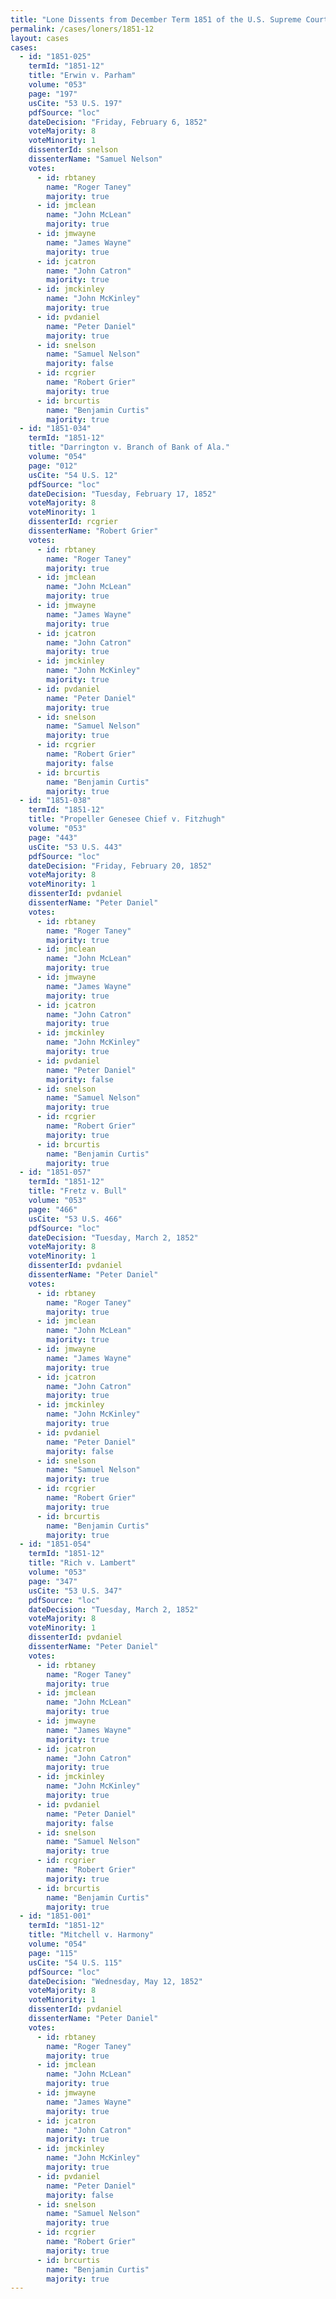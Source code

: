 ```yaml
---
title: "Lone Dissents from December Term 1851 of the U.S. Supreme Court"
permalink: /cases/loners/1851-12
layout: cases
cases:
  - id: "1851-025"
    termId: "1851-12"
    title: "Erwin v. Parham"
    volume: "053"
    page: "197"
    usCite: "53 U.S. 197"
    pdfSource: "loc"
    dateDecision: "Friday, February 6, 1852"
    voteMajority: 8
    voteMinority: 1
    dissenterId: snelson
    dissenterName: "Samuel Nelson"
    votes:
      - id: rbtaney
        name: "Roger Taney"
        majority: true
      - id: jmclean
        name: "John McLean"
        majority: true
      - id: jmwayne
        name: "James Wayne"
        majority: true
      - id: jcatron
        name: "John Catron"
        majority: true
      - id: jmckinley
        name: "John McKinley"
        majority: true
      - id: pvdaniel
        name: "Peter Daniel"
        majority: true
      - id: snelson
        name: "Samuel Nelson"
        majority: false
      - id: rcgrier
        name: "Robert Grier"
        majority: true
      - id: brcurtis
        name: "Benjamin Curtis"
        majority: true
  - id: "1851-034"
    termId: "1851-12"
    title: "Darrington v. Branch of Bank of Ala."
    volume: "054"
    page: "012"
    usCite: "54 U.S. 12"
    pdfSource: "loc"
    dateDecision: "Tuesday, February 17, 1852"
    voteMajority: 8
    voteMinority: 1
    dissenterId: rcgrier
    dissenterName: "Robert Grier"
    votes:
      - id: rbtaney
        name: "Roger Taney"
        majority: true
      - id: jmclean
        name: "John McLean"
        majority: true
      - id: jmwayne
        name: "James Wayne"
        majority: true
      - id: jcatron
        name: "John Catron"
        majority: true
      - id: jmckinley
        name: "John McKinley"
        majority: true
      - id: pvdaniel
        name: "Peter Daniel"
        majority: true
      - id: snelson
        name: "Samuel Nelson"
        majority: true
      - id: rcgrier
        name: "Robert Grier"
        majority: false
      - id: brcurtis
        name: "Benjamin Curtis"
        majority: true
  - id: "1851-038"
    termId: "1851-12"
    title: "Propeller Genesee Chief v. Fitzhugh"
    volume: "053"
    page: "443"
    usCite: "53 U.S. 443"
    pdfSource: "loc"
    dateDecision: "Friday, February 20, 1852"
    voteMajority: 8
    voteMinority: 1
    dissenterId: pvdaniel
    dissenterName: "Peter Daniel"
    votes:
      - id: rbtaney
        name: "Roger Taney"
        majority: true
      - id: jmclean
        name: "John McLean"
        majority: true
      - id: jmwayne
        name: "James Wayne"
        majority: true
      - id: jcatron
        name: "John Catron"
        majority: true
      - id: jmckinley
        name: "John McKinley"
        majority: true
      - id: pvdaniel
        name: "Peter Daniel"
        majority: false
      - id: snelson
        name: "Samuel Nelson"
        majority: true
      - id: rcgrier
        name: "Robert Grier"
        majority: true
      - id: brcurtis
        name: "Benjamin Curtis"
        majority: true
  - id: "1851-057"
    termId: "1851-12"
    title: "Fretz v. Bull"
    volume: "053"
    page: "466"
    usCite: "53 U.S. 466"
    pdfSource: "loc"
    dateDecision: "Tuesday, March 2, 1852"
    voteMajority: 8
    voteMinority: 1
    dissenterId: pvdaniel
    dissenterName: "Peter Daniel"
    votes:
      - id: rbtaney
        name: "Roger Taney"
        majority: true
      - id: jmclean
        name: "John McLean"
        majority: true
      - id: jmwayne
        name: "James Wayne"
        majority: true
      - id: jcatron
        name: "John Catron"
        majority: true
      - id: jmckinley
        name: "John McKinley"
        majority: true
      - id: pvdaniel
        name: "Peter Daniel"
        majority: false
      - id: snelson
        name: "Samuel Nelson"
        majority: true
      - id: rcgrier
        name: "Robert Grier"
        majority: true
      - id: brcurtis
        name: "Benjamin Curtis"
        majority: true
  - id: "1851-054"
    termId: "1851-12"
    title: "Rich v. Lambert"
    volume: "053"
    page: "347"
    usCite: "53 U.S. 347"
    pdfSource: "loc"
    dateDecision: "Tuesday, March 2, 1852"
    voteMajority: 8
    voteMinority: 1
    dissenterId: pvdaniel
    dissenterName: "Peter Daniel"
    votes:
      - id: rbtaney
        name: "Roger Taney"
        majority: true
      - id: jmclean
        name: "John McLean"
        majority: true
      - id: jmwayne
        name: "James Wayne"
        majority: true
      - id: jcatron
        name: "John Catron"
        majority: true
      - id: jmckinley
        name: "John McKinley"
        majority: true
      - id: pvdaniel
        name: "Peter Daniel"
        majority: false
      - id: snelson
        name: "Samuel Nelson"
        majority: true
      - id: rcgrier
        name: "Robert Grier"
        majority: true
      - id: brcurtis
        name: "Benjamin Curtis"
        majority: true
  - id: "1851-001"
    termId: "1851-12"
    title: "Mitchell v. Harmony"
    volume: "054"
    page: "115"
    usCite: "54 U.S. 115"
    pdfSource: "loc"
    dateDecision: "Wednesday, May 12, 1852"
    voteMajority: 8
    voteMinority: 1
    dissenterId: pvdaniel
    dissenterName: "Peter Daniel"
    votes:
      - id: rbtaney
        name: "Roger Taney"
        majority: true
      - id: jmclean
        name: "John McLean"
        majority: true
      - id: jmwayne
        name: "James Wayne"
        majority: true
      - id: jcatron
        name: "John Catron"
        majority: true
      - id: jmckinley
        name: "John McKinley"
        majority: true
      - id: pvdaniel
        name: "Peter Daniel"
        majority: false
      - id: snelson
        name: "Samuel Nelson"
        majority: true
      - id: rcgrier
        name: "Robert Grier"
        majority: true
      - id: brcurtis
        name: "Benjamin Curtis"
        majority: true
---
```

